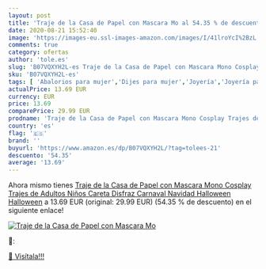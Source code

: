 ```yaml
---
layout: post
title: 'Traje de la Casa de Papel con Mascara Mo al 54.35 % de descuento'
date: 2020-08-21 15:52:40
image: 'https://images-eu.ssl-images-amazon.com/images/I/41lroYcI%2BzL._SL400_.jpg'
comments: true
category: ofertas
author: 'tole.es'
slug: 'B07VQXYH2L-es Traje de la Casa de Papel con Mascara Mono Cosplay Trajes...'
sku: 'B07VQXYH2L-es'
tags: [ 'Abalorios para mujer','Dijes para mujer','Joyería','Joyería para mujer','navidad', ]
actualPrice: 13.69 EUR
currency: EUR
price: 13.69
comparePrice: 29.99 EUR
prodname: 'Traje de la Casa de Papel con Mascara Mono Cosplay Trajes de Adultos Niños Careta Disfraz Carnaval Navidad Halloween Halloween'
country: 'es'
flag: '🇪🇸'
brand: ''
buyurl: 'https://www.amazon.es/dp/B07VQXYH2L/?tag=tolees-21'
descuento: '54.35'
average: '13.69'
---
```


Ahora mismo tienes [Traje de la Casa de Papel con Mascara Mono Cosplay Trajes de Adultos Niños Careta Disfraz Carnaval Navidad Halloween Halloween](https://www.amazon.es/dp/B07VQXYH2L/?tag=tolees-21) a 13.69 EUR (original: 29.99 EUR) (54.35 %  de descuento) en el siguiente enlace!

[![Traje de la Casa de Papel con Mascara Mo](https://images-eu.ssl-images-amazon.com/images/I/41lroYcI%2BzL._SL400_.jpg)](https://www.amazon.es/dp/B07VQXYH2L/?tag=tolees-21)

🔎:


[🛒 Visítala!!!](https://www.amazon.es/dp/B07VQXYH2L/?tag=tolees-21)
